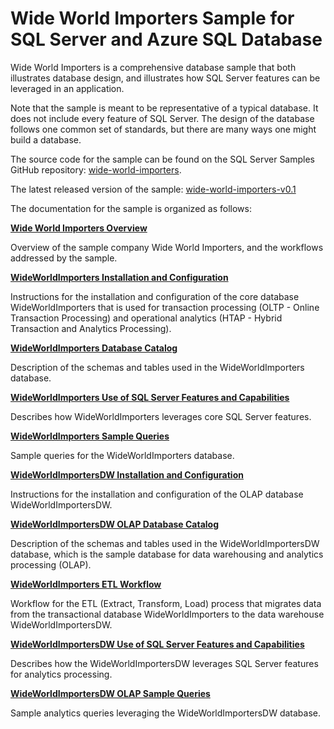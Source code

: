 # Wide World Importers Sample for SQL Server and Azure SQL Database

Wide World Importers is a comprehensive database sample that both illustrates database design, and illustrates how SQL Server features can be leveraged in an application.

Note that the sample is meant to be representative of a typical database. It does not include every feature of SQL Server. The design of the database follows one common set of standards, but there are many ways one might build a database.

The source code for the sample can be found on the SQL Server Samples GitHub repository:
[wide-world-importers](https://github.com/Microsoft/sql-server-samples/tree/master/samples/databases/wide-world-importers).

The latest released version of the sample:
[wide-world-importers-v0.1](https://github.com/Microsoft/sql-server-samples/releases/tag/wide-world-importers-v0.1)

The documentation for the sample is organized as follows:

__[Wide World Importers Overview](wwi-overview.md)__

Overview of the sample company Wide World Importers, and the workflows addressed by the sample.

__[WideWorldImporters Installation and Configuration](wwi-oltp-htap-installation.md)__

Instructions for the installation and configuration of the core database WideWorldImporters that is used for transaction processing (OLTP - Online Transaction Processing) and operational analytics (HTAP - Hybrid Transaction and Analytics Processing).

__[WideWorldImporters Database Catalog](wwi-oltp-htap-catalog.md)__

Description of the schemas and tables used in the WideWorldImporters database.

__[WideWorldImporters Use of SQL Server Features and Capabilities](wwi-oltp-htap-catalog.md)__   

Describes how WideWorldImporters leverages core SQL Server features.

__[WideWorldImporters Sample Queries](wwi-oltp-htap-sample-queries.md)__

Sample queries for the WideWorldImporters database.

__[WideWorldImportersDW Installation and Configuration](wwi-olap-installation.md)__

Instructions for the installation and configuration of the OLAP database WideWorldImportersDW.

__[WideWorldImportersDW OLAP Database Catalog](wwi-olap-catalog.md)__

Description of the schemas and tables used in the WideWorldImportersDW database, which is the sample database for data warehousing and analytics processing (OLAP).

__[WideWorldImporters ETL Workflow](wwi-etl.md)__

Workflow for the ETL (Extract, Transform, Load) process that migrates data from the transactional database WideWorldImporters to the data warehouse WideWorldImportersDW.

__[WideWorldImportersDW Use of SQL Server Features and Capabilities](wwi-olap-sql-features.md)__

Describes how the WideWorldImportersDW leverages SQL Server features for analytics processing.

__[WideWorldImportersDW OLAP Sample Queries](wwi-olap-sample-queries.md)__

Sample analytics queries leveraging the WideWorldImportersDW database.
